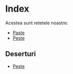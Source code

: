 # Index

Acestea sunt retetele noastre:

- [Paste](recipes/paste.md)
- [Peste](recipes/peste.md)

## Deserturi

- [Peste](recipes/tiramisu.md)
